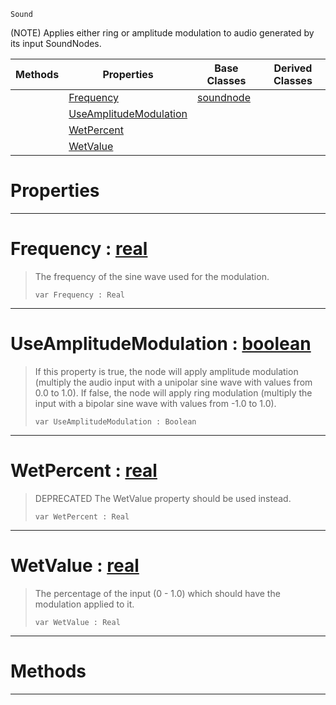  `Sound`

(NOTE) Applies either ring or amplitude modulation to audio generated by its input SoundNodes.

|Methods|Properties|Base Classes|Derived Classes|
|---|---|---|---|
| |[ Frequency](https://github.com/zeroengineteam/ZeroDocs/blob/master/code_reference/class_reference/modulationnode.markdown#frequency-zero-engine-do)|[soundnode](https://github.com/zeroengineteam/ZeroDocs/blob/master/code_reference/class_reference/soundnode.markdown)| |
| |[ UseAmplitudeModulation](https://github.com/zeroengineteam/ZeroDocs/blob/master/code_reference/class_reference/modulationnode.markdown#useamplitudemodulation-z)| | |
| |[ WetPercent](https://github.com/zeroengineteam/ZeroDocs/blob/master/code_reference/class_reference/modulationnode.markdown#wetpercent-zero-engine-d)| | |
| |[ WetValue](https://github.com/zeroengineteam/ZeroDocs/blob/master/code_reference/class_reference/modulationnode.markdown#wetvalue-zero-engine-doc)| | |


 #  Properties


---  
 #  Frequency : [real](https://github.com/zeroengineteam/ZeroDocs/blob/master/code_reference/nada_base_types/real.markdown)

> The frequency of the sine wave used for the modulation.
> ``` lang=cpp, name=Nada
> var Frequency : Real


---  
 #  UseAmplitudeModulation : [boolean](https://github.com/zeroengineteam/ZeroDocs/blob/master/code_reference/nada_base_types/boolean.markdown)

> If this property is true, the node will apply amplitude modulation (multiply the audio input with a unipolar sine wave with values from 0.0 to 1.0). If false, the node will apply ring modulation (multiply the input with a bipolar sine wave with values from -1.0 to 1.0).
> ``` lang=cpp, name=Nada
> var UseAmplitudeModulation : Boolean


---  
 #  WetPercent : [real](https://github.com/zeroengineteam/ZeroDocs/blob/master/code_reference/nada_base_types/real.markdown)

> DEPRECATED The WetValue property should be used instead.
> ``` lang=cpp, name=Nada
> var WetPercent : Real


---  
 #  WetValue : [real](https://github.com/zeroengineteam/ZeroDocs/blob/master/code_reference/nada_base_types/real.markdown)

> The percentage of the input (0 - 1.0) which should have the modulation applied to it.
> ``` lang=cpp, name=Nada
> var WetValue : Real


---  
 #  Methods


---  
 

 